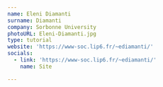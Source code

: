 ```yaml
---
name: Eleni Diamanti
surname: Diamanti
company: Sorbonne University
photoURL: Eleni-Diamanti.jpg
type: tutorial
website: 'https://www-soc.lip6.fr/~ediamanti/'
socials:
  - link: 'https://www-soc.lip6.fr/~ediamanti/'
    name: Site

---
```

